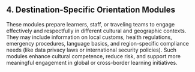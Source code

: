 ## 4. Destination-Specific Orientation Modules

These modules prepare learners, staff, or traveling teams to engage effectively and respectfully in different cultural and geographic contexts. They may include information on local customs, health regulations, emergency procedures, language basics, and region-specific compliance needs (like data privacy laws or international security policies). Such modules enhance cultural competence, reduce risk, and support more meaningful engagement in global or cross-border learning initiatives.
